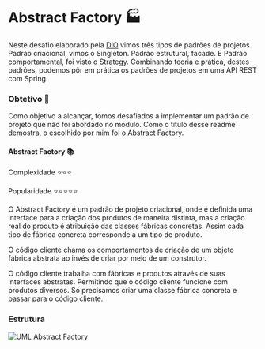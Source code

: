 
# Abstract Factory 🏭
Neste desafio elaborado pela  [DIO](https://web.dio.me/home) vimos três tipos de padrões de projetos. Padrão criacional, vimos o Singleton. Padrão estrutural, facade. E Padrão comportamental, foi visto o Strategy. Combinando teoria e prática, destes padrões, podemos pôr em prática os padrões de projetos em uma API REST com Spring. 

### Obtetivo 🎯
Como objetivo a alcançar, fomos desafiados a implementar um padrão de projeto que não foi abordado no módulo. Como o titulo desse readme demostra, o escolhido por mim foi o Abstract Factory.

#### Abstract Factory 📚
Complexidade ⭐⭐⭐

Popularidade ⭐⭐⭐⭐⭐

O Abstract Factory é um padrão de projeto criacional, onde é definida uma interface para a criação dos produtos de maneira distinta, mas a criação real do produto é atribuição das classes fábricas concretas. Assim cada tipo de fábrica concreta corresponde a um tipo de produto. 

O código cliente chama os comportamentos de criação de um objeto fábrica abstrata ao invés de criar por meio de um construtor. 

O código cliente trabalha com fábricas e produtos através de suas interfaces abstratas. Permitindo que o código cliente funcione com produtos diversos. Só precisamos criar uma classe fábrica concreta e passar para o código cliente.   

### Estrutura 

![UML Abstract Factory](https://github.com/JardelLimaDev/Dio-desafio-padroes-de-projetos/assets/98830508/8489b559-1873-4322-bbf9-63105a4cf27d)
